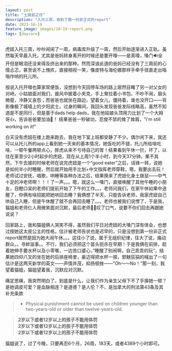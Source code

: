 ```yaml
---
layout: post
title: "土拨鼠之日"
description: "入托三周，收到了第一份非正式的report"
date: 2023-10-19
feature_image: images/10-19-report.png
tags: [daycare]
---
```



虎妞入托三周，吵吵闹闹了一周，病毒库升级了一周，然后开始逐渐进入正轨。虽然每天早晨入托，尤其是爸妈转身离开的时候还是要开嚎——是真嚎，嗓门🔊全开但是眼泪还没来得及挤出来的那种。然而深谙此道的爸妈已经没有了三周前的心情忐忑，甚至说不上愧疚，直接相视一笑，像皮特与海伦娜那样手牵手径直走出嗡嗡作响的托儿所。

按说入托开嚎也算家常便饭，没想到今天回停车场的路上居然目睹了另一对父女的对峙。小姑娘面对我们，晨风中披着小夹克，手上耷拉着小书包，不吵不闹，眉头微蹙，冷静又哀怨；而爸爸也就坐在路边，望着女儿，僵持着，谁也没开口——背影像极了城墙上的夕阳武士。过身的瞬间，我回头发现爸爸发际线略高，虽然不知道是不是同行，但是基于dads help dads，我在他姑娘头顶用力比划了一个大拇哥👍，告诉爸爸要加油💪！ 结果爸爸一秒破功，忍俊不禁的耸了耸肩，“i'm still working on it!"

白天没有虎妞在楼上跑来跑去，我在地下室上班都安静了不少。偶尔闲下来，我还可以从托儿所的app上看到她一天来的基本情况，她饭吃的不错，托儿所给啥吃啥，一顿午餐两顿点心，胖虎从来不亏待自己的胃！结果看到午休一拦，坏了，以往在家至少2小时起步的虎妞，现在从上周1个半小时，到今天37分钟。果不其然，下午去接的时候老师在说完虎妞是一个“good eater”之后，话锋一转，说她是如何半小时睡醒，然后就开始用手比划+中文指挥老师穿鞋，嗯，我要出去玩！老师试过安抚，唱歌，哄睡等各种办法之后，结果换来了虎妞化身土拨鼠——中气十足的冲老师啊！！！了一声。。。嗯，就这么一嗓门，直接唤醒了其他午睡的小朋友，目瞪口呆的老师们提前开始了下午的工作。。。老师问我们，在家午休如果中途醒了，你俩有啥招能把她哄回去睡？我俩想了半天，只能告诉老师，我家虎妞自己哄自己入睡，但是午休醒了就不会再回去睡了。。。老师也被我们说愣了，于是我，猫姐和老师仨人用微笑面对沉默，最后老师😮‍💨叹了口气，说要不你们回去再跟她说说？

回家路上，我和猫姐俩人哭笑不得，虽然我们平日对虎妞的大嗓门深有体会，也想过按她这太皮公主的性格，估计被老师告状也是迟早的，只是没想到第一份非正式report居然是因为她大闹午休。。。这往小了说，属于无组织纪律，往大了说，煽动群众。。寻衅滋事。。不行，我们必须把这个苗头扼杀在早期！于是我俩在前排，趁着她伸手要水杯以及小零嘴，一边苦口婆心，”睡醒了别闹啊，自己乖乖的玩“，结果她四仰八叉的坐在她的后排座椅里，豪迈得把水杯一掷，邪魅狂狷的喊出了一句估计是这两天新学的英文——声情并茂，抑扬顿挫——”Oh～～No！“那一刻，我望着猫姐，猫姐望着我，沉默应对沉默。

痛定思痛，我突然明白了，到底是什么，让我们作为亲生父母下不了手揍她一顿？是她调皮可爱？是血脉相连？是道德？是人伦？不，是加拿大的刑法第43条及其补充条款

> * Physical punishment cannot be used on children younger than two-years-old or older than twelve-years-old.

> **2岁以下或者12岁以上的孩子不能用体罚**<br>
> **2岁以下或者12岁以上的孩子不能用体罚**<br>
> **2岁以下或者12岁以上的孩子不能用体罚**

猫姐说了，过了今晚，只要再忍6个月，26周，183天，或者4389个小时即可。